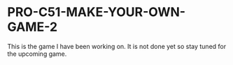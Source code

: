 # PRO-C51-MAKE-YOUR-OWN-GAME-2
This is the game I have been working on. It is not done yet so stay tuned for the upcoming game.
